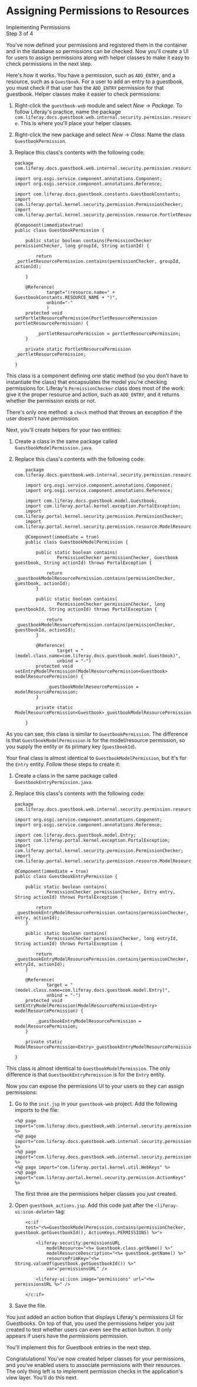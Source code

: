 # Assigning Permissions to Resources [](id=assigning-permissions-to-resources)

<div class="learn-path-step">
    <p>Implementing Permissions<br>Step 3 of 4</p>
</div>

You've now defined your permissions and registered them in the container and in
the database so permissions can be checked. Now you'll create a UI for users to
assign permissions along with helper classes to make it easy to check
permissions in the next step. 

Here's how it works. You have a permission, such as `ADD_ENTRY`, and a resource,
such as a `Guestbook`. For a user to add an entry to a guestbook, you must check
if that user has the `ADD_ENTRY` permission for that guestbook. Helper classes
make it easier to check permissions: 

1.  Right-click the `guestbook-web` module and select *New* &rarr;
    *Package*. To follow Liferay's practice, name the package
    `com.liferay.docs.guestbook.web.internal.security.permission.resource`. This
    is where you'll place your helper classes. 

2.  Right-click the new package and select *New* &rarr; *Class*. Name the class 
    `GuestbookPermission`. 

3.  Replace this class's contents with the following code: 

        package com.liferay.docs.guestbook.web.internal.security.permission.resource;

        import org.osgi.service.component.annotations.Component;
        import org.osgi.service.component.annotations.Reference;

        import com.liferay.docs.guestbook.constants.GuestbookConstants;
        import com.liferay.portal.kernel.security.permission.PermissionChecker;
        import com.liferay.portal.kernel.security.permission.resource.PortletResourcePermission;

        @Component(immediate=true)
        public class GuestbookPermission {

            public static boolean contains(PermissionChecker permissionChecker, long groupId, String actionId) {
                
                return _portletResourcePermission.contains(permissionChecker, groupId, actionId);
                
            }
            
            @Reference(
                    target="(resource.name=" + GuestbookConstants.RESOURCE_NAME + ")", 
                    unbind="-"
                    )
            protected void setPortletResourcePermission(PortletResourcePermission portletResourcePermission) {
                
                _portletResourcePermission = portletResourcePermission;
            }
            
            private static PortletResourcePermission _portletResourcePermission;

        }

This class is a component defining one static method (so you don't have to
instantiate the class) that encapsulates the model you're checking permissions
for. Liferay's `PermissionChecker` class does most of the work: give it the
proper resource and action, such as `ADD_ENTRY`, and it returns whether the
permission exists or not. 

There's only one method: a `check` method that throws an exception if the user
doesn't have permission. 

Next, you'll create helpers for your two entities: 

1.  Create a class in the same package called `GuestbookModelPermission.java`. 

2.  Replace this class's contents with the following code: 

            package com.liferay.docs.guestbook.web.internal.security.permission.resource;

            import org.osgi.service.component.annotations.Component;
            import org.osgi.service.component.annotations.Reference;

            import com.liferay.docs.guestbook.model.Guestbook;
            import com.liferay.portal.kernel.exception.PortalException;
            import com.liferay.portal.kernel.security.permission.PermissionChecker;
            import com.liferay.portal.kernel.security.permission.resource.ModelResourcePermission;

            @Component(immediate = true)
            public class GuestbookModelPermission {
                
                public static boolean contains(
                        PermissionChecker permissionChecker, Guestbook guestbook, String actionId) throws PortalException {
                    
                    return _guestbookModelResourcePermission.contains(permissionChecker, guestbook, actionId);
                }
                
                public static boolean contains(
                        PermissionChecker permissionChecker, long guestbookId, String actionId) throws PortalException {
                    
                    return _guestbookModelResourcePermission.contains(permissionChecker, guestbookId, actionId);
                }
                
                @Reference(
                        target = "(model.class.name=com.liferay.docs.guestbook.model.Guestbook)", 
                        unbind = "-")
                protected void setEntryModelPermission(ModelResourcePermission<Guestbook> modelResourcePermission) {
                    
                    _guestbookModelResourcePermission = modelResourcePermission;
                }
                
                private static ModelResourcePermission<Guestbook>_guestbookModelResourcePermission;

            }

As you can see, this class is similar to `GuestbookPermission`. The difference
is that `GuestbookModelPermission` is for the model/resource permission, so you
supply the entity or its primary key (`guestbookId`). 

Your final class is almost identical to `GuestbookModelPermission`, but it's for
the `Entry` entity. Follow these steps to create it: 

1.  Create a class in the same package called `GuestbookEntryPermission.java`. 

2.  Replace this class's contents with the following code: 

        package com.liferay.docs.guestbook.web.internal.security.permission.resource;

        import org.osgi.service.component.annotations.Component;
        import org.osgi.service.component.annotations.Reference;

        import com.liferay.docs.guestbook.model.Entry;
        import com.liferay.portal.kernel.exception.PortalException;
        import com.liferay.portal.kernel.security.permission.PermissionChecker;
        import com.liferay.portal.kernel.security.permission.resource.ModelResourcePermission;

        @Component(immediate = true)
        public class GuestbookEntryPermission {
            
            public static boolean contains(
                    PermissionChecker permissionChecker, Entry entry, String actionId) throws PortalException {
                
                return _guestbookEntryModelResourcePermission.contains(permissionChecker, entry, actionId);
            }
            
            public static boolean contains(
                    PermissionChecker permissionChecker, long entryId, String actionId) throws PortalException {
                
                return _guestbookEntryModelResourcePermission.contains(permissionChecker, entryId, actionId);
            }
            
            @Reference(
                    target = "(model.class.name=com.liferay.docs.guestbook.model.Entry)", 
                    unbind = "-")
            protected void setEntryModelPermission(ModelResourcePermission<Entry> modelResourcePermission) {
                
                _guestbookEntryModelResourcePermission = modelResourcePermission;
            }
            
            private static ModelResourcePermission<Entry>_guestbookEntryModelResourcePermission;

        }

This class is almost identical to `GuestbookModelPermission`. The only
difference is that `GuestbookEntryPermission` is for the `Entry` entity. 

Now you can expose the permissions UI to your users so they can assign
permissions: 

1.  Go to the `init.jsp` in your `guestbook-web` project. Add the following
    imports to the file:

        <%@ page import="com.liferay.docs.guestbook.web.internal.security.permission.resource.GuestbookModelPermission" %>
        <%@ page import="com.liferay.docs.guestbook.web.internal.security.permission.resource.GuestbookPermission" %>
        <%@ page import="com.liferay.docs.guestbook.web.internal.security.permission.resource.GuestbookEntryPermission" %>
        <%@ page import="com.liferay.portal.kernel.util.WebKeys" %>
        <%@ page import="com.liferay.portal.kernel.security.permission.ActionKeys" %>

    The first three are the permissions helper classes you just created.

2.  Open `guestbook_actions.jsp`. Add this code just after the
    `<liferay-ui:icon-delete>` tag: 

            <c:if
            test="<%=GuestbookModelPermission.contains(permissionChecker, guestbook.getGuestbookId(), ActionKeys.PERMISSIONS) %>">

                <liferay-security:permissionsURL
                    modelResource="<%= Guestbook.class.getName() %>"
                    modelResourceDescription="<%= guestbook.getName() %>"
                    resourcePrimKey="<%= String.valueOf(guestbook.getGuestbookId()) %>"
                    var="permissionsURL" />
            
                <liferay-ui:icon image="permissions" url="<%= permissionsURL %>" />

            </c:if>

3.  Save the file. 

You just added an action button that displays Liferay's permissions UI for
Guestbooks. On top of that, you used the permissions helper you just created to
test whether users can even see the action button. It only appears if users have
the *permissions* permission. 

You'll implement this for Guestbook entries in the next step. 

Congratulations! You've now created helper classes for your permissions, and
you've enabled users to associate permissions with their resources. The only
thing left is to implement permission checks in the application's view layer.
You'll do this next. 
